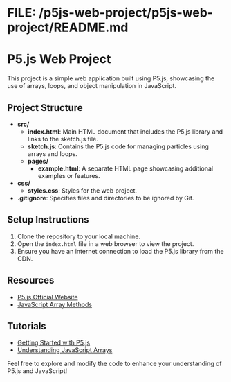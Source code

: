 # FILE: /p5js-web-project/p5js-web-project/README.md
# P5.js Web Project

This project is a simple web application built using P5.js, showcasing the use of arrays, loops, and object manipulation in JavaScript.

## Project Structure

- **src/**
  - **index.html**: Main HTML document that includes the P5.js library and links to the sketch.js file.
  - **sketch.js**: Contains the P5.js code for managing particles using arrays and loops.
  - **pages/**
    - **example.html**: A separate HTML page showcasing additional examples or features.
- **css/**
  - **styles.css**: Styles for the web project.
- **.gitignore**: Specifies files and directories to be ignored by Git.

## Setup Instructions

1. Clone the repository to your local machine.
2. Open the `index.html` file in a web browser to view the project.
3. Ensure you have an internet connection to load the P5.js library from the CDN.

## Resources

- [P5.js Official Website](https://p5js.org/)
- [JavaScript Array Methods](https://developer.mozilla.org/en-US/docs/Web/JavaScript/Reference/Global_Objects/Array)

## Tutorials

- [Getting Started with P5.js](https://p5js.org/tutorials/)
- [Understanding JavaScript Arrays](https://www.freecodecamp.org/news/javascript-array-methods/)

Feel free to explore and modify the code to enhance your understanding of P5.js and JavaScript!